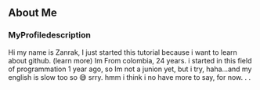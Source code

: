 ## About Me
### MyProfiledescription
Hi my name is Zanrak, I just started this tutorial because i want to learn about github. (learn more)
Im From colombia, 24 years.
i started in this field of programmation 1 year ago, so Im not a junion yet,
but i try, haha...and my english is slow too so 😅 srry.
hmm i think i no have more to say,
for now. . .
